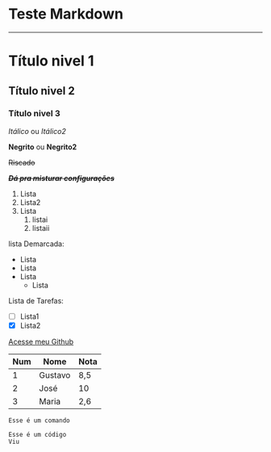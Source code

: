 # Teste Markdown
*** 
# Título nivel 1
## Título nivel 2
### Título nivel 3

*Itálico* ou _Itálico2_
 
**Negrito** ou __Negrito2__ 

~~Riscado~~ 

~~__*Dá pra misturar configurações*__~~

1. Lista
2. Lista2
1. Lista
   1. listai
   2. listaii

lista Demarcada:

* Lista
* Lista
* Lista
   * Lista

Lista de Tarefas:

- [ ] Lista1
- [x] Lista2

[Acesse meu Github](https://github.com/Marukoalitini)

Num|Nome|Nota
---|---|---|
1|Gustavo|8,5
2|José|10
3|Maria|2,6

`Esse é um comando`

```
Esse é um código
Viu
```

